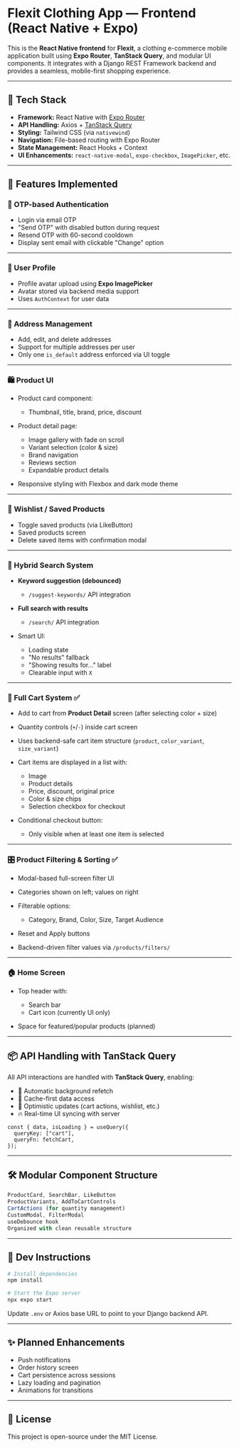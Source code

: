 # Flexit Clothing App — Frontend (React Native + Expo)

This is the **React Native frontend** for **Flexit**, a clothing e-commerce mobile application built using **Expo Router**, **TanStack Query**, and modular UI components. It integrates with a Django REST Framework backend and provides a seamless, mobile-first shopping experience.

---

## 🚀 Tech Stack

* **Framework:** React Native with [Expo Router](https://expo.dev/router)
* **API Handling:** Axios + [TanStack Query](https://tanstack.com/query/latest)
* **Styling:** Tailwind CSS (via `nativewind`)
* **Navigation:** File-based routing with Expo Router
* **State Management:** React Hooks + Context
* **UI Enhancements:** `react-native-modal`, `expo-checkbox`, `ImagePicker`, etc.

---

## 🎯 Features Implemented

### 🔐 OTP-based Authentication

* Login via email OTP
* "Send OTP" with disabled button during request
* Resend OTP with 60-second cooldown
* Display sent email with clickable "Change" option

---

### 🧑 User Profile

* Profile avatar upload using **Expo ImagePicker**
* Avatar stored via backend media support
* Uses `AuthContext` for user data

---

### 📍 Address Management

* Add, edit, and delete addresses
* Support for multiple addresses per user
* Only one `is_default` address enforced via UI toggle

---

### 🛍️ Product UI

* Product card component:

  * Thumbnail, title, brand, price, discount
* Product detail page:

  * Image gallery with fade on scroll
  * Variant selection (color & size)
  * Brand navigation
  * Reviews section
  * Expandable product details
* Responsive styling with Flexbox and dark mode theme

---

### 💖 Wishlist / Saved Products

* Toggle saved products (via LikeButton)
* Saved products screen
* Delete saved items with confirmation modal

---

### 🧠 Hybrid Search System

* **Keyword suggestion (debounced)**

  * `/suggest-keywords/` API integration
* **Full search with results**

  * `/search/` API integration
* Smart UI:

  * Loading state
  * "No results" fallback
  * "Showing results for..." label
  * Clearable input with `X`

---

### 🛒 Full Cart System ✅

* Add to cart from **Product Detail** screen (after selecting color + size)
* Quantity controls (`+`/`-`) inside cart screen
* Uses backend-safe cart item structure (`product`, `color_variant`, `size_variant`)
* Cart items are displayed in a list with:

  * Image
  * Product details
  * Price, discount, original price
  * Color & size chips
  * Selection checkbox for checkout
* Conditional checkout button:

  * Only visible when at least one item is selected

---

### 🎛️ Product Filtering & Sorting ✅

* Modal-based full-screen filter UI
* Categories shown on left; values on right
* Filterable options:

  * Category, Brand, Color, Size, Target Audience
* Reset and Apply buttons
* Backend-driven filter values via `/products/filters/`

---

### 🏠 Home Screen

* Top header with:

  * Search bar
  * Cart icon (currently UI only)
* Space for featured/popular products (planned)

---

## 📦 API Handling with TanStack Query

All API interactions are handled with **TanStack Query**, enabling:

* 🔁 Automatic background refetch
* 🌟 Cache-first data access
* 🚀 Optimistic updates (cart actions, wishlist, etc.)
* 🔥 Real-time UI syncing with server

```tsx
const { data, isLoading } = useQuery({
  queryKey: ["cart"],
  queryFn: fetchCart,
});
```

---

## 🛠️ Modular Component Structure

```ts
ProductCard, SearchBar, LikeButton
ProductVariants, AddToCartControls
CartActions (for quantity management)
CustomModal, FilterModal
useDebounce hook
Organized with clean reusable structure
```

---

## 🧪 Dev Instructions

```bash
# Install dependencies
npm install

# Start the Expo server
npx expo start
```

Update `.env` or Axios base URL to point to your Django backend API.

---

## ✨ Planned Enhancements

* Push notifications
* Order history screen
* Cart persistence across sessions
* Lazy loading and pagination
* Animations for transitions

---

## 📄 License

This project is open-source under the MIT License.

